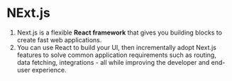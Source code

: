 # NExt.js

1. Next.js is a flexible **React framework** that gives you building blocks to create fast web applications.
2. You can use React to build your UI, then incrementally adopt Next.js features to solve common application requirements such as routing, data fetching, integrations - all while improving the developer and end-user experience.





